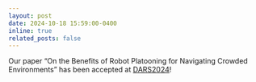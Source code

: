 ```yaml
---
layout: post
date: 2024-10-18 15:59:00-0400
inline: true
related_posts: false
---
```


Our paper “On the Benefits of Robot Platooning for Navigating Crowded Environments” has been accepted at <a href="https://dars2024.engineering.cornell.edu/">DARS2024</a>!
